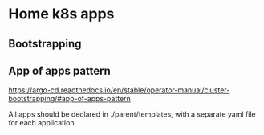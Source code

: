 # Home k8s apps

## Bootstrapping

## App of apps pattern

https://argo-cd.readthedocs.io/en/stable/operator-manual/cluster-bootstrapping/#app-of-apps-pattern

All apps should be declared in ./parent/templates, with a separate yaml file for each application
